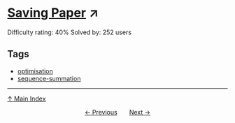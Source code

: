 # [Saving Paper](https://projecteuler.net/problem=775) ↗️

Difficulty rating: 40%
Solved by: 252 users
## Tags

- [optimisation](../tags/optimisation.md)
- [sequence-summation](../tags/sequence-summation.md)



---

[↑ Main Index](../README.md)


<div align=center><a href='774.md'>← Previous</a> &nbsp;&nbsp; &nbsp;&nbsp;  <a href='776.md'>Next →</a></div>
